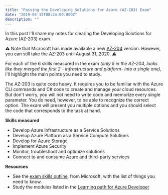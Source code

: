 ```yaml
---
title: "Passing the Developing Solutions for Azure (AZ-203) Exam"
date: "2019-04-13T08:24:00.000Z"
description: ""
---
```


In this post I'll share my notes for clearing the Developing Solutions for Azure (AZ-203) exam. 

⚠️ Note that Microsoft has made available a new [AZ-204](https://docs.microsoft.com/en-us/learn/certifications/exams/az-204) version. 
However, you can still take the AZ-203 until August 31, 2020. ⚠

For each of the 6 skills measured in the exam *(only 5 in the AZ-204, looks like they merged the first 2 - infrastructure and platform- into a single one)*, I'll highlight the main points you need to study.

The AZ-203 is quite code heavy. It requires you to be familiar with the Azure CLI commands and C# code to create and manage your cloud resources. But don't worry, you will not need to write code and memorize every single parameter. You do need, however, to be able to recognize the correct option. The exam will present you multiple options and you should select the code that corresponds to the task at hand.

**Skills measured**

- Develop Azure Infrastructure as a Service Solutions
- Develop Azure Platform as a Service Compute Solutions
- Develop for Azure Storage
- Implement Azure Security
- Monitor, troubleshoot and optimize solutions
- Connect to and consume Azure and third-party services

**Resources**

- See the [exam skills outline](https://query.prod.cms.rt.microsoft.com/cms/api/am/binary/RE3VEHC), from Microsoft, with the list of things you need to know.
- Study the modules listed in the [Learning path for Azure Developer](https://query.prod.cms.rt.microsoft.com/cms/api/am/binary/RWtQqM)





